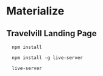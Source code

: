 # Materialize

## Travelvill Landing Page

<!-- code block -->

```
  npm install

  npm install -g live-server

  live-server
```
